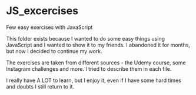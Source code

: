 # JS_excercises
Few easy exercises with JavaScript

This folder exists because I wanted to do some easy things using JavaScript and I wanted to show it to my friends. I abandoned it for months, but now I decided to continue my work. 

The exercises are taken from different sources - the Udemy course, some Instagram challenges and more. I tried to describe them in each file.

I really have A LOT to learn, but I enjoy it, even if I have some hard times and doubts I still return to it.
